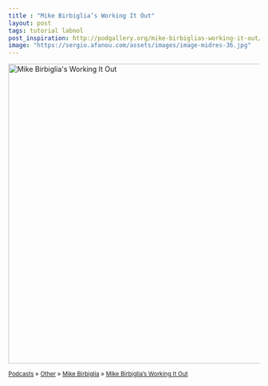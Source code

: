 ```yaml
---
title : "Mike Birbiglia’s Working It Out"
layout: post
tags: tutorial labnol
post_inspiration: http://podgallery.org/mike-birbiglias-working-it-out/
image: "https://sergio.afanou.com/assets/images/image-midres-36.jpg"
---
```


<p><a href="http://podgallery.org/mike-birbiglias-working-it-out/" style="border:none;"><img width="600" height="600" src="http://podgallery.org/artwork/podcasts/mike-birbiglias-working-it-out.jpg" class="attachment-post-thumbnail size-post-thumbnail wp-post-image" alt="Mike Birbiglia&#039;s Working It Out" srcset="http://i2.wp.com/podgallery.org/artwork/podcasts/mike-birbiglias-working-it-out.jpg?resize=200%2C200 200w, http://i2.wp.com/podgallery.org/artwork/podcasts/mike-birbiglias-working-it-out.jpg?w=600 600w" sizes="(max-width: 600px) 100vw, 600px" /></a></p><p><small><a href="http://podgallery.org/">Podcasts</a> &raquo; <a href="http://podgallery.org/topic/religion-spirituality/other/" title="1464">Other</a> &raquo; <a href="http://podgallery.org/producer/mike-birbiglia/" rel="tag">Mike Birbiglia</a> &raquo; <a href='http://podgallery.org/mike-birbiglias-working-it-out/'>Mike Birbiglia&#8217;s Working It Out</a></small></p><div class='yarpp-related-rss yarpp-related-none'>
</div>
